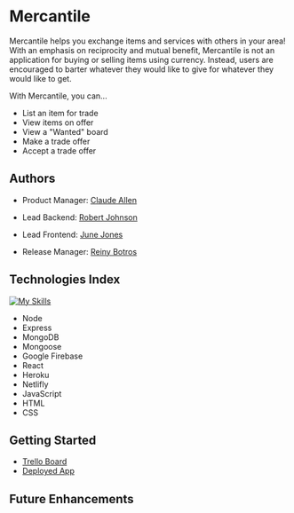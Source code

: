 
# Mercantile

Mercantile helps you exchange items and services with others in your area! With an emphasis on reciprocity and mutual benefit, Mercantile is not an application for buying or selling items using currency. Instead, users are encouraged to barter whatever they would like to give for whatever they would like to get.

With Mercantile, you can...

* List an item for trade
* View items on offer
* View a "Wanted" board
* Make a trade offer
* Accept a trade offer

## Authors
* Product Manager: [Claude Allen](https://github.com/7gsclaude)

* Lead Backend: [Robert Johnson](https://github.com/robjawn)

* Lead Frontend: [June Jones](https://github.com/sailor-june)

* Release Manager: [Reiny Botros](https://github.com/reinybo)

## Technologies Index
[![My Skills](https://skillicons.dev/icons?i=nodejs,express,mongodb,react,firebase,heroku,netlify,js,html,css)](https://skillicons.dev)
* Node
* Express
* MongoDB
* Mongoose
* Google Firebase
* React
* Heroku
* Netlifly
* JavaScript
* HTML
* CSS 

## Getting Started
* [Trello Board](https://trello.com/b/ABZdINhH/project-3-brtrr)
* [Deployed App]()

## Future Enhancements
